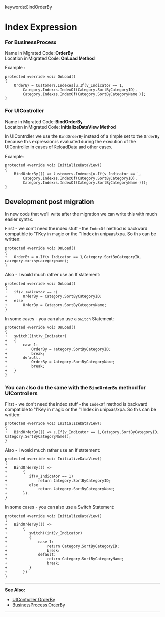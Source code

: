 ﻿keywords:BindOrderBy
# Index Expression

### For BusinessProcess
Name in Migrated Code: **OrderBy**  
Location in Migrated Code: **OnLoad Method**  

Example :
```csdiff
protected override void OnLoad()
{
    OrderBy = Customers.Indexes[u.If(v_Indicator == 1,
        Category.Indexes.IndexOf(Category.SortByCategoryID), 
        Category.Indexes.IndexOf(Category.SortByCategoryName))];
}
```
 
### For UIController
Name in Migrated Code: **BindOrderBy**  
Location in Migrated Code: **InitializeDataView Method**  

In UIController we use the `BindOrderBy` instead of a simple set to the `OrderBy` because this expression is evaluated during the execution of the UIController in cases of ReloadData and other cases.

Example:
```csdiff
protected override void InitializeDataView()
{
    BindOrderBy(() => Customers.Indexes[u.If(v_Indicator == 1,
        Category.Indexes.IndexOf(Category.SortByCategoryID), 
        Category.Indexes.IndexOf(Category.SortByCategoryName))]);
}
```

## Development post migration
In new code that we'll write after the migration we can write this with much easier syntax.

First - we don't need the index stuff - the `IndexOf` method is backward compatible to '1'Key in magic or the '1'Index in unipaas/xpa.
So this can be written:
```csdiff
protected override void OnLoad()
{
+   OrderBy = u.If(v_Indicator == 1,Category.SortByCategoryID, Category.SortByCategoryName);
}
```

Also - I would much rather use an If statement:
```csdiff
protected override void OnLoad()
{
+   if(v_Indicator == 1)
+       OrderBy = Category.SortByCategoryID; 
+   else
+       OrderBy = Category.SortByCategoryName;
}
```

In some cases - you can also use a `switch` Statement:
```csdiff
protected override void OnLoad()
{
+   switch((int)v_Indicator)
+   {
+       case 1:
+           OrderBy = Category.SortByCategoryID; 
+           break;
+       default:
+           OrderBy = Category.SortByCategoryName;
+           break;
+   }
}
```

### You can also do the same with the `BindOrderBy` method for UIControllers
First - we don't need the index stuff - the `IndexOf` method is backward compatible to '1'Key in magic or the '1'Index in unipaas/xpa.
So this can be written:
```csdiff
protected override void InitializeDataView()
{
+   BindOrderBy(() => u.If(v_Indicator == 1,Category.SortByCategoryID, Category.SortByCategoryName));
}
```

Also - I would much rather use an If statement:
```csdiff
protected override void InitializeDataView()
{
+   BindOrderBy(() => 
+       {
+          if(v_Indicator == 1)
+              return Category.SortByCategoryID; 
+          else
+              return Category.SortByCategoryName;
+       });
}
```

In some cases - you can also use a Switch Statement:
```csdiff
protected override void InitializeDataView()
{
+   BindOrderBy(() => 
+       {
+          switch((int)v_Indicator)
+          {
+              case 1:
+                  return Category.SortByCategoryID; 
+                  break;
+              default:
+                  return Category.SortByCategoryName;
+                  break;
+          }
+       });
}
```







--- 
**See Also:**
* [UIController OrderBy](http://www.fireflymigration.com/reference/html/P_Firefly_Box_UIController_OrderBy.htm)
* [BusinessProcess OrderBy](http://www.fireflymigration.com/reference/html/P_Firefly_Box_BusinessProcess_OrderBy.htm)
---
